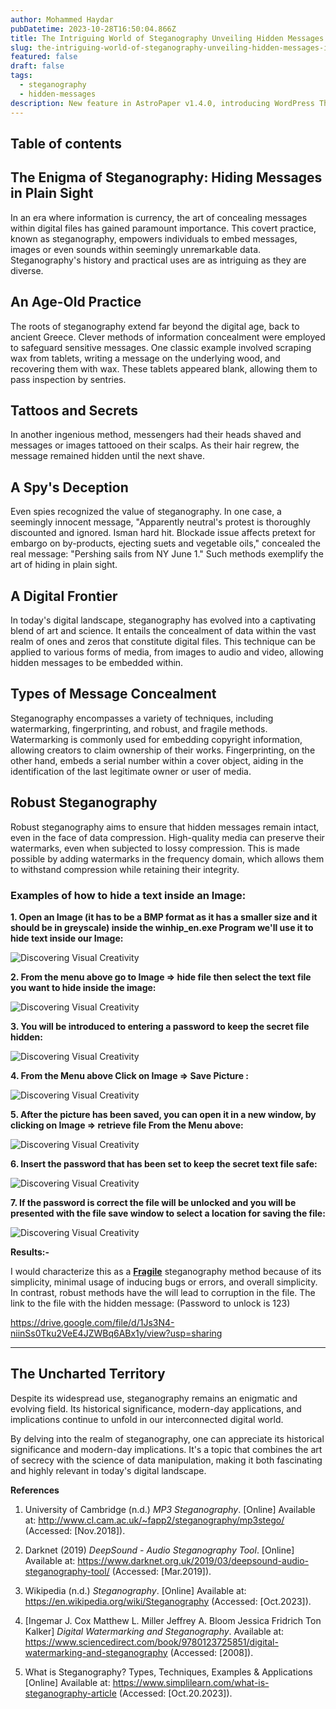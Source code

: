 ```yaml
---
author: Mohammed Haydar
pubDatetime: 2023-10-28T16:50:04.866Z
title: The Intriguing World of Steganography Unveiling Hidden Messages in the Digital Age
slug: the-intriguing-world-of-steganography-unveiling-hidden-messages-in-the-digital-age
featured: false
draft: false
tags:
  - steganography
  - hidden-messages
description: New feature in AstroPaper v1.4.0, introducing WordPress The Intriguing World of Steganography Unveiling Hidden Messages in the Digital Age for blog posts.
---
```


## Table of contents

## The Enigma of Steganography: Hiding Messages in Plain Sight

In an era where information is currency, the art of concealing messages within digital files has gained paramount importance. This covert practice, known as steganography, empowers individuals to embed messages, images or even sounds within seemingly unremarkable data. Steganography's history and practical uses are as intriguing as they are diverse.

## An Age-Old Practice

The roots of steganography extend far beyond the digital age, back to ancient Greece. Clever methods of information concealment were employed to safeguard sensitive messages. One classic example involved scraping wax from tablets, writing a message on the underlying wood, and recovering them with wax. These tablets appeared blank, allowing them to pass inspection by sentries.

## Tattoos and Secrets

In another ingenious method, messengers had their heads shaved and messages or images tattooed on their scalps. As their hair regrew, the message remained hidden until the next shave.

## A Spy's Deception

Even spies recognized the value of steganography. In one case, a seemingly innocent message, "Apparently neutral's protest is thoroughly discounted and ignored. Isman hard hit. Blockade issue affects pretext for embargo on by-products, ejecting suets and vegetable oils," concealed the real message: "Pershing sails from NY June 1." Such methods exemplify the art of hiding in plain sight.

## A Digital Frontier

In today's digital landscape, steganography has evolved into a captivating blend of art and science. It entails the concealment of data within the vast realm of ones and zeros that constitute digital files. This technique can be applied to various forms of media, from images to audio and video, allowing hidden messages to be embedded within.

## Types of Message Concealment

Steganography encompasses a variety of techniques, including watermarking, fingerprinting, and robust, and fragile methods. Watermarking is commonly used for embedding copyright information, allowing creators to claim ownership of their works. Fingerprinting, on the other hand, embeds a serial number within a cover object, aiding in the identification of the last legitimate owner or user of media.

## Robust Steganography

Robust steganography aims to ensure that hidden messages remain intact, even in the face of data compression. High-quality media can preserve their watermarks, even when subjected to lossy compression. This is made possible by adding watermarks in the frequency domain, which allows them to withstand compression while retaining their integrity.

### Examples of how to hide a text inside an Image:

**1. Open an Image (it has to be a BMP format as it has a smaller size and it should be in greyscale) inside the winhip_en.exe Program we'll use it to hide text inside our Image:**

![Discovering Visual Creativity](./1.png)

**2. From the menu above go to Image => hide file then select the text file you want to hide inside the image:**

![Discovering Visual Creativity](./2.png)

**3. You will be introduced to entering a password to keep the secret file hidden:**

![Discovering Visual Creativity](./3.png)

**4. From the Menu above Click on Image => Save Picture :**

![Discovering Visual Creativity](./4.png)

**5. After the picture has been saved, you can open it in a new window, by clicking on Image => retrieve file From the Menu above:**

![Discovering Visual Creativity](./5.png)

**6. Insert the password that has been set to keep the secret text file safe:**

![Discovering Visual Creativity](./6.png)

**7. If the password is correct the file will be unlocked and you will be presented with the file save window to select a location for saving the file:**

![Discovering Visual Creativity](./7.png)

**Results:-**

I would characterize this as a <u>**Fragile**</u> steganography method because of its simplicity, minimal usage of inducing bugs or errors, and overall simplicity. In contrast, robust methods have the will lead to corruption in the file.
The link to the file with the hidden message: (Password to unlock is 123)

https://drive.google.com/file/d/1Js3N4-niinSs0Tku2VeE4JZWBq6ABx1y/view?usp=sharing

---

## The Uncharted Territory

Despite its widespread use, steganography remains an enigmatic and evolving field. Its historical significance, modern-day applications, and implications continue to unfold in our interconnected digital world.

By delving into the realm of steganography, one can appreciate its historical significance and modern-day implications. It's a topic that combines the art of secrecy with the science of data manipulation, making it both fascinating and highly relevant in today's digital landscape.

**References**

1. University of Cambridge (n.d.) _MP3 Steganography_. [Online] Available at: http://www.cl.cam.ac.uk/~fapp2/steganography/mp3stego/ (Accessed: [Nov.2018]).

2. Darknet (2019) _DeepSound - Audio Steganography Tool_. [Online] Available at: https://www.darknet.org.uk/2019/03/deepsound-audio-steganography-tool/ (Accessed: [Mar.2019]).

3. Wikipedia (n.d.) _Steganography_. [Online] Available at: https://en.wikipedia.org/wiki/Steganography (Accessed: [Oct.2023]).

4. [Ingemar J. Cox Matthew L. Miller Jeffrey A. Bloom Jessica Fridrich Ton Kalker] _Digital Watermarking and Steganography_. Available at: https://www.sciencedirect.com/book/9780123725851/digital-watermarking-and-steganography (Accessed: [2008]).

5. What is Steganography? Types, Techniques, Examples & Applications
   [Online] Available at: https://www.simplilearn.com/what-is-steganography-article (Accessed: [Oct.20.2023]).
